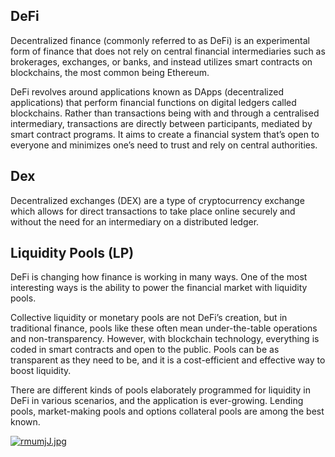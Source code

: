 ## DeFi

Decentralized finance (commonly referred to as DeFi) is an experimental form of finance that does not rely on central financial intermediaries such as brokerages, exchanges, or banks, and instead utilizes smart contracts on blockchains, the most common being Ethereum. 

DeFi revolves around applications known as DApps (decentralized applications) that perform financial functions on digital ledgers called blockchains. Rather than transactions being with and through a centralised intermediary, transactions are directly between participants, mediated by smart contract programs. It aims to create a financial system that’s open to everyone and minimizes one’s need to trust and rely on central authorities. 

## Dex

Decentralized exchanges (DEX) are a type of cryptocurrency exchange which allows for direct transactions to take place online securely and without the need for an intermediary on a distributed ledger.

## Liquidity Pools (LP) 

DeFi is changing how finance is working in many ways. One of the most interesting ways is the ability to power the financial market with liquidity pools. 

Collective liquidity or monetary pools are not DeFi’s creation, but in traditional finance, pools like these often mean under-the-table operations and non-transparency. However, with blockchain technology, everything is coded in smart contracts and open to the public. Pools can be as transparent as they need to be, and it is a cost-efficient and effective way to boost liquidity.

There are different kinds of pools elaborately programmed for liquidity in DeFi in various scenarios, and the application is ever-growing. Lending pools, market-making pools and options collateral pools are among the best known.

[![rmumjJ.jpg](https://s3.ax1x.com/2020/12/13/rmumjJ.jpg)](https://imgchr.com/i/rmumjJ)